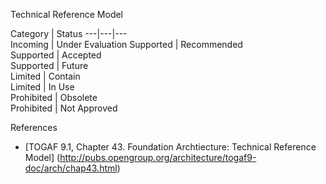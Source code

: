 
Technical Reference Model

Category | Status 
---|---|---  
Incoming | Under Evaluation
Supported | Recommended     
Supported | Accepted  
Supported | Future   
Limited | Contain  
Limited | In Use  
Prohibited | Obsolete  
Prohibited | Not Approved  

References
* [TOGAF 9.1, Chapter 43. Foundation Archtiecture: Technical Reference Model] (http://pubs.opengroup.org/architecture/togaf9-doc/arch/chap43.html)



